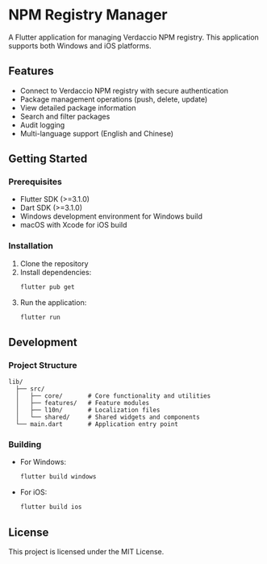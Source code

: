 # NPM Registry Manager

A Flutter application for managing Verdaccio NPM registry. This application supports both Windows and iOS platforms.

## Features

- Connect to Verdaccio NPM registry with secure authentication
- Package management operations (push, delete, update)
- View detailed package information
- Search and filter packages
- Audit logging
- Multi-language support (English and Chinese)

## Getting Started

### Prerequisites

- Flutter SDK (>=3.1.0)
- Dart SDK (>=3.1.0)
- Windows development environment for Windows build
- macOS with Xcode for iOS build

### Installation

1. Clone the repository
2. Install dependencies:
   ```bash
   flutter pub get
   ```
3. Run the application:
   ```bash
   flutter run
   ```

## Development

### Project Structure

```
lib/
  ├── src/
  │   ├── core/       # Core functionality and utilities
  │   ├── features/   # Feature modules
  │   ├── l10n/       # Localization files
  │   └── shared/     # Shared widgets and components
  └── main.dart       # Application entry point
```

### Building

- For Windows:
  ```bash
  flutter build windows
  ```
- For iOS:
  ```bash
  flutter build ios
  ```

## License

This project is licensed under the MIT License. 